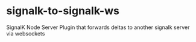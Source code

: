# signalk-to-signalk-ws
SignalK Node Server Plugin that forwards deltas to another signalk server via websockets
